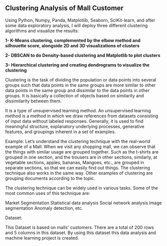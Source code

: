 ## Clustering Analysis of Mall Customer

Using Python, Numpy, Panda, Matplotlib, Seaborn, SciKit-learn, and after some data exploratory analysis, I will deploy three different clustering algorithms and visualize the results:

**1- K-Means clustering, complemented by the elbow method and silhouette score, alongside 2D and 3D visualizations of clusters**

**2- DBSCAN to do Density-based clustering and Matplotlib to plot clusters**

**3- Hierarchical clustering and creating dendrograms to visualize the clustering**



Clustering is the task of dividing the population or data points into several groups such that data points in the same groups are more similar to other data points in the same group and dissimilar to the data points in other groups. It is basically a collection of objects based on similarity and dissimilarity between them.

It is a type of unsupervised learning method. An unsupervised learning method is a method in which we draw references from datasets consisting of input data without labeled responses. Generally, it is used to find meaningful structure, explanatory underlying processes, generative features, and groupings inherent in a set of examples.

Example: Let’s understand the clustering technique with the real-world example of a Mall: When we visit any shopping mall, we can observe that the things with similar usage are grouped together. Such as the t-shirts are grouped in one section, and the trousers are in other sections, similarly, at vegetable sections, apples, bananas, Mangoes, etc., are grouped in separate sections, so that we can easily find out things. The clustering technique also works in the same way. Other examples of clustering are grouping documents according to the topic.

The clustering technique can be widely used in various tasks. Some of the most common uses of this technique are:

Market Segmentation
Statistical data analysis
Social network analysis
Image segmentation
Anomaly detection, etc.

Dataset:

This Dataset is based on malls' customers. There are a total of 200 rows and 5 columns in this dataset. By using this dataset this data analysis and machine learning project is created.

